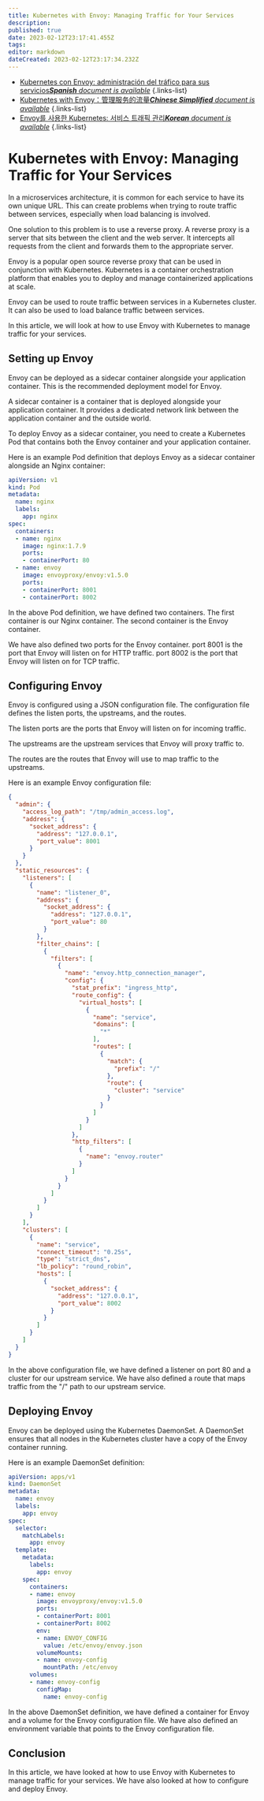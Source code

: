 ```yaml
---
title: Kubernetes with Envoy: Managing Traffic for Your Services
description: 
published: true
date: 2023-02-12T23:17:41.455Z
tags: 
editor: markdown
dateCreated: 2023-02-12T23:17:34.232Z
---
```


- [Kubernetes con Envoy: administración del tráfico para sus servicios***Spanish** document is available*](/es/Knowledge-base/Kubernetes/kubernetes-with-envoy-managing-traffic-for-your-services)
{.links-list}
- [Kubernetes with Envoy：管理服务的流量***Chinese Simplified** document is available*](/zh/Knowledge-base/Kubernetes/kubernetes-with-envoy-managing-traffic-for-your-services)
{.links-list}
- [Envoy를 사용한 Kubernetes: 서비스 트래픽 관리***Korean** document is available*](/ko/Knowledge-base/Kubernetes/kubernetes-with-envoy-managing-traffic-for-your-services)
{.links-list}


# Kubernetes with Envoy: Managing Traffic for Your Services

In a microservices architecture, it is common for each service to have its own unique URL. This can create problems when trying to route traffic between services, especially when load balancing is involved.

One solution to this problem is to use a reverse proxy. A reverse proxy is a server that sits between the client and the web server. It intercepts all requests from the client and forwards them to the appropriate server.

Envoy is a popular open source reverse proxy that can be used in conjunction with Kubernetes. Kubernetes is a container orchestration platform that enables you to deploy and manage containerized applications at scale.

Envoy can be used to route traffic between services in a Kubernetes cluster. It can also be used to load balance traffic between services.

In this article, we will look at how to use Envoy with Kubernetes to manage traffic for your services.

## Setting up Envoy

Envoy can be deployed as a sidecar container alongside your application container. This is the recommended deployment model for Envoy.

A sidecar container is a container that is deployed alongside your application container. It provides a dedicated network link between the application container and the outside world.

To deploy Envoy as a sidecar container, you need to create a Kubernetes Pod that contains both the Envoy container and your application container.

Here is an example Pod definition that deploys Envoy as a sidecar container alongside an Nginx container:

```yaml
apiVersion: v1
kind: Pod
metadata:
  name: nginx
  labels:
    app: nginx
spec:
  containers:
  - name: nginx
    image: nginx:1.7.9
    ports:
    - containerPort: 80
  - name: envoy
    image: envoyproxy/envoy:v1.5.0
    ports:
    - containerPort: 8001
    - containerPort: 8002
```

In the above Pod definition, we have defined two containers. The first container is our Nginx container. The second container is the Envoy container.

We have also defined two ports for the Envoy container. port 8001 is the port that Envoy will listen on for HTTP traffic. port 8002 is the port that Envoy will listen on for TCP traffic.

## Configuring Envoy

Envoy is configured using a JSON configuration file. The configuration file defines the listen ports, the upstreams, and the routes.

The listen ports are the ports that Envoy will listen on for incoming traffic.

The upstreams are the upstream services that Envoy will proxy traffic to.

The routes are the routes that Envoy will use to map traffic to the upstreams.

Here is an example Envoy configuration file:

```json
{
  "admin": {
    "access_log_path": "/tmp/admin_access.log",
    "address": {
      "socket_address": {
        "address": "127.0.0.1",
        "port_value": 8001
      }
    }
  },
  "static_resources": {
    "listeners": [
      {
        "name": "listener_0",
        "address": {
          "socket_address": {
            "address": "127.0.0.1",
            "port_value": 80
          }
        },
        "filter_chains": [
          {
            "filters": [
              {
                "name": "envoy.http_connection_manager",
                "config": {
                  "stat_prefix": "ingress_http",
                  "route_config": {
                    "virtual_hosts": [
                      {
                        "name": "service",
                        "domains": [
                          "*"
                        ],
                        "routes": [
                          {
                            "match": {
                              "prefix": "/"
                            },
                            "route": {
                              "cluster": "service"
                            }
                          }
                        ]
                      }
                    ]
                  },
                  "http_filters": [
                    {
                      "name": "envoy.router"
                    }
                  ]
                }
              }
            ]
          }
        ]
      }
    ],
    "clusters": [
      {
        "name": "service",
        "connect_timeout": "0.25s",
        "type": "strict_dns",
        "lb_policy": "round_robin",
        "hosts": [
          {
            "socket_address": {
              "address": "127.0.0.1",
              "port_value": 8002
            }
          }
        ]
      }
    ]
  }
}
```

In the above configuration file, we have defined a listener on port 80 and a cluster for our upstream service. We have also defined a route that maps traffic from the "/" path to our upstream service.

## Deploying Envoy

Envoy can be deployed using the Kubernetes DaemonSet. A DaemonSet ensures that all nodes in the Kubernetes cluster have a copy of the Envoy container running.

Here is an example DaemonSet definition:

```yaml
apiVersion: apps/v1
kind: DaemonSet
metadata:
  name: envoy
  labels:
    app: envoy
spec:
  selector:
    matchLabels:
      app: envoy
  template:
    metadata:
      labels:
        app: envoy
    spec:
      containers:
      - name: envoy
        image: envoyproxy/envoy:v1.5.0
        ports:
        - containerPort: 8001
        - containerPort: 8002
        env:
        - name: ENVOY_CONFIG
          value: /etc/envoy/envoy.json
        volumeMounts:
        - name: envoy-config
          mountPath: /etc/envoy
      volumes:
      - name: envoy-config
        configMap:
          name: envoy-config
```

In the above DaemonSet definition, we have defined a container for Envoy and a volume for the Envoy configuration file. We have also defined an environment variable that points to the Envoy configuration file.

## Conclusion

In this article, we have looked at how to use Envoy with Kubernetes to manage traffic for your services. We have also looked at how to configure and deploy Envoy.